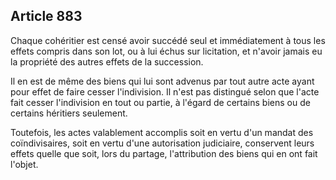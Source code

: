 Article 883
----
Chaque cohéritier est censé avoir succédé seul et immédiatement à tous les
effets compris dans son lot, ou à lui échus sur licitation, et n'avoir jamais eu
la propriété des autres effets de la succession.

Il en est de même des biens qui lui sont advenus par tout autre acte ayant pour
effet de faire cesser l'indivision. Il n'est pas distingué selon que l'acte fait
cesser l'indivision en tout ou partie, à l'égard de certains biens ou de
certains héritiers seulement.

Toutefois, les actes valablement accomplis soit en vertu d'un mandat des
coïndivisaires, soit en vertu d'une autorisation judiciaire, conservent leurs
effets quelle que soit, lors du partage, l'attribution des biens qui en ont fait
l'objet.

